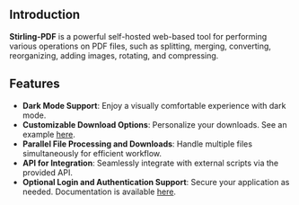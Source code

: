 ## Introduction

**Stirling-PDF** is a powerful self-hosted web-based tool for performing various operations on PDF files, such as splitting, merging, converting, reorganizing, adding images, rotating, and compressing.

## Features

- **Dark Mode Support**: Enjoy a visually comfortable experience with dark mode.
- **Customizable Download Options**: Personalize your downloads. See an example [here](https://github.com/Stirling-Tools/Stirling-PDF/blob/main/images/settings-light.png).
- **Parallel File Processing and Downloads**: Handle multiple files simultaneously for efficient workflow.
- **API for Integration**: Seamlessly integrate with external scripts via the provided API.
- **Optional Login and Authentication Support**: Secure your application as needed. Documentation is available [here](https://github.com/Stirling-Tools/Stirling-PDF/tree/main#login-authentication).
